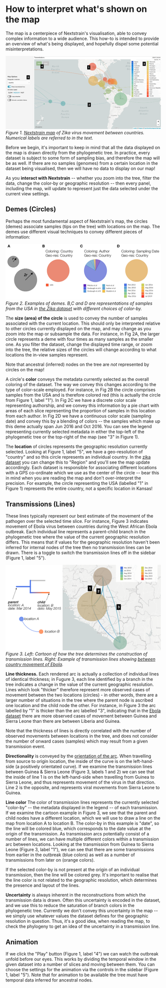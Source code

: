 # How to interpret what's shown on the map

The map is a centerpiece of Nextstrain's visualisation, able to convey complex information to a wide audience.
This how-to is intended to provide an overview of what's being displayed, and hopefully dispel some potential misinterpretations.


![](../../images/labelled-map.png)
_Figure 1. [Nextstrain map](https://nextstrain.org/zika?d=map) of Zika virus movement between countries. Numerical labels are referred to in the text._


Before we begin, it's important to keep in mind that all the data displayed on the map is drawn directly from the phylogenetic tree.
In practice, every dataset is subject to some form of sampling bias, and therefore the map will be as well.
If there are no samples (genomes) from a certain location in the dataset being visualised, then we will have no data to display on our map!


As you **interact with Nextstrain** -- whether you zoom into the tree, filter the data, change the color-by or geographic resolution -- then every panel, including the map, will update to represent just the data selected under the current view settings.


## Demes (Circles)

Perhaps the most fundamental aspect of Nextstrain's map, the circles (demes) associate samples (tips on the tree) with locations on the map.
The demes use different visual techniques to convey different pieces of information:

![](../../images/labelled-deme.png)
_Figure 2. Examples of demes.
B,C and D are representations of samples from the USA in [the Zika dataset](https://nextstrain.org/zika) with different choices of color-by._


The **size (area) of the circle** is used to convey the number of samples associated with the current location.
This should only be interpreted relative to other circles currently displayed on the map, and may change as you zoom into the map or subsample the data.
For instance, in Fig 2A, the larger circle represents a deme with four times as many samples as the smaller one.
As you filter the dataset, change the displayed time range, or zoom into the tree, the relative sizes of the circles will change according to what locations the in-view samples represent.

Note that ancestral (inferred) nodes on the tree are _not_ represented by circles on the map!


A circle's **color** conveys the metadata currently selected as the overall coloring of the dataset.
The way we convey this changes according to the type of color-scale employed.
For instance, in Fig 2B the circle comprises samples from the USA and is therefore colored red (this is actually the circle from Figure 1, label "1"). 
In Fig 2C we have a discrete color scale representing authorship, and we convey this information by a pie chart with areas of each slice representing the proportion of samples in this location from each author.
In Fig 2D we have a continuous color scale (sampling date) and convey this by a blending of colors -- the samples which make up this deme actually span Jun 2016 and Oct 2016.
You can see the legend representing currently selected metadata in either the top-left of the phylogenetic tree or the top-right of the map (see "3" in Figure 1).


The **location** of circles represents the geographic resolution currently selected.
Looking at Figure 1, label "5", we have a geo-resolution of "country" and so this circle represents an individual country.
In the [zika dataset](https://nextstrain.org/zika) you can change this to "Region" and you'll see the map update accordingly.
Each dataset is responsible for associating different locations with a GPS co-ordinate which we use as the center of the circle -- bear this in mind when you are reading the map and don't over-interpret the precision.
For example, the circle representing the USA (labelled "1" in Figure 1) represents the entire country, not a specific location in Kansas!


## Transmissions (Lines)

These lines typically represent our best estimate of the movement of the pathogen over the selected time slice.
For instance, Figure 3 indicates movement of Ebola virus between countries during the West African Ebola outbreak. 
Each individual line represents a parent-child branch in the phylogenetic tree where the value of the current geographic resolution differs.
This means that if values for the geographic resolution haven't been inferred for internal nodes of the tree then no transmission lines can be drawn.
There is a toggle to switch the transmission lines off in the sidebar (Figure 1, label "5").

![](../../images/labelled-movement.png)
_Figure 3.
Left: Cartoon of how the tree determines the construction of transmission lines.
Right: Example of transmission lines showing [between country movement of Ebola](https://nextstrain.org/ebola)._

**Line thickness.**
Each rendered arc is actually a collection of individual lines of identical thickness; in Fugure 3, each line identified by a branch in the tree indicates a change in the value of the current geographic resolution.
Lines which look "thicker" therefore represent more observed cases of movement between the two locations (circles) - in other words, there are a larger number of situations in the tree where the parent node is ascribed one location and the child node the other. 
For instance, in Figure 3 the arc labelled by "1" is thicker than the arc labelled "3", indicating that in the [Ebola dataset](https://nextstrain.org/ebola) there are more observed cases of movement between Guinea and Sierra Leone than there are between Liberia and Guinea.

Note that the thickness of lines is directly correlated with the number of observed movements between locations in the tree, and does not consider the number of onward cases (samples) which may result from a given transmission event. 


**Directionality** is conveyed by the [orientation of the arc](https://en.wikipedia.org/wiki/Curve_orientation).
When travelling from source to origin location, the inside of the curve is on the left-hand-side (a positively orientated curve). 
If we examine the transmission lines between Guinea & Sierra Leone (Figure 3, labels 1 and 2) we can see that the inside of line 1 is on the left-hand-side when travelling from Guinea to Sierra Leone, and thus represents movement of the virus in that direction.
Line 2 is the opposite, and represents viral movements from Sierra Leone to Guinea.


**Line color** 
The color of transmission lines represents the currently selected "color-by" -- the metadata displayed in the legend -- of each transmission.
If we examine the cartoon example in Figure 3, we see that the parent and child nodes have a different location, which we will use to draw a line on the map from location A to location B.
The color-by in this example is "date", so the line will be colored blue, which corresponds to the date value at the origin of the transmission.
As transmission arcs potentially consist of a number of lines, we can have multiple different colors within a transmission arc between locations. 
Looking at the transmission from Guinea to Sierra Leone (Figure 3, label "1"), we can see that there are some transmissions from earlier in the outbreak (blue colors) as well as a number of transmissions from later on (orange colors).

If the selected color-by is not present at the origin of an individual transmission, then the line will be colored grey.
It's important to realise that the line color is not related to the geographic resolution, which determines the presence and layout of the lines.


**Uncertainty** is always inherent in the reconstructions from which the transmission data is drawn.
Often this uncertainty is encoded in the dataset, and we use this to reduce the saturation of branch colors in the phylogenetic tree.
Currently we don't convey this uncertainty in the map -- we simply use whatever values the dataset defines for the geographic resolution in question.
Thus, it's a good idea, when reading the map, to check the phylogeny to get an idea of the uncertainty in a transmission line.


## Animation

If we click the "Play" button (Figure 1, label "4") we can watch the outbreak unfold before our eyes. 
This works by dividing the temporal window in the given dataset into a number of slices and moving between them.
You can choose the settings for the animation via the controls in the sidebar (Figure 1, label "5").
Note that for animation to be available the tree must have temporal data inferred for ancestral nodes.
